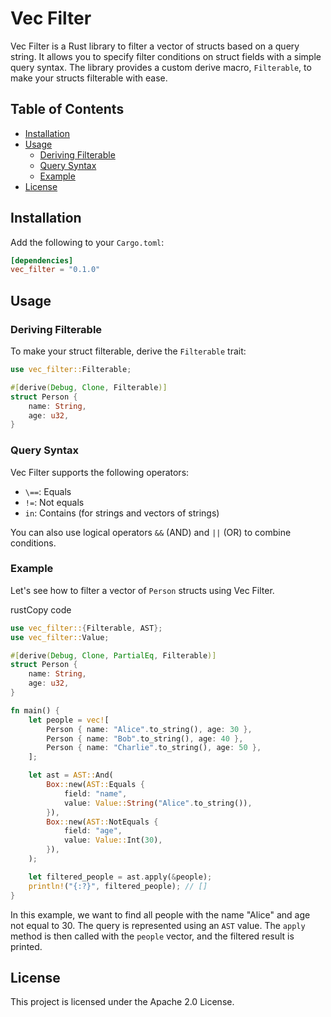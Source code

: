 
# Vec Filter

Vec Filter is a Rust library to filter a vector of structs based on a query string. It allows you to specify filter conditions on struct fields with a simple query syntax. The library provides a custom derive macro, `Filterable`, to make your structs filterable with ease.

## Table of Contents

-   [Installation](https://chat.openai.com/chat?model=gpt-4#installation)
-   [Usage](https://chat.openai.com/chat?model=gpt-4#usage)
    -   [Deriving Filterable](https://chat.openai.com/chat?model=gpt-4#deriving-filterable)
    -   [Query Syntax](https://chat.openai.com/chat?model=gpt-4#query-syntax)
    -   [Example](https://chat.openai.com/chat?model=gpt-4#example)
-   [License](https://chat.openai.com/chat?model=gpt-4#license)

## Installation

Add the following to your `Cargo.toml`:

```toml
[dependencies]
vec_filter = "0.1.0"
```

## Usage

### Deriving Filterable

To make your struct filterable, derive the `Filterable` trait:

```rust
use vec_filter::Filterable;

#[derive(Debug, Clone, Filterable)]
struct Person {
    name: String,
    age: u32,
}
```

### Query Syntax

Vec Filter supports the following operators:

-   `\==`: Equals
-   `!=`: Not equals
-   `in`: Contains (for strings and vectors of strings)

You can also use logical operators `&&` (AND) and `||` (OR) to combine conditions.

### Example

Let's see how to filter a vector of `Person` structs using Vec Filter.

rustCopy code

```rust
use vec_filter::{Filterable, AST};
use vec_filter::Value;

#[derive(Debug, Clone, PartialEq, Filterable)]
struct Person {
    name: String,
    age: u32,
}

fn main() {
    let people = vec![
        Person { name: "Alice".to_string(), age: 30 },
        Person { name: "Bob".to_string(), age: 40 },
        Person { name: "Charlie".to_string(), age: 50 },
    ];

    let ast = AST::And(
        Box::new(AST::Equals {
            field: "name",
            value: Value::String("Alice".to_string()),
        }),
        Box::new(AST::NotEquals {
            field: "age",
            value: Value::Int(30),
        }),
    );

    let filtered_people = ast.apply(&people);
    println!("{:?}", filtered_people); // []
}
```

In this example, we want to find all people with the name "Alice" and age not equal to 30. The query is represented using an `AST` value. The `apply` method is then called with the `people` vector, and the filtered result is printed.

## License

This project is licensed under the Apache 2.0 License.